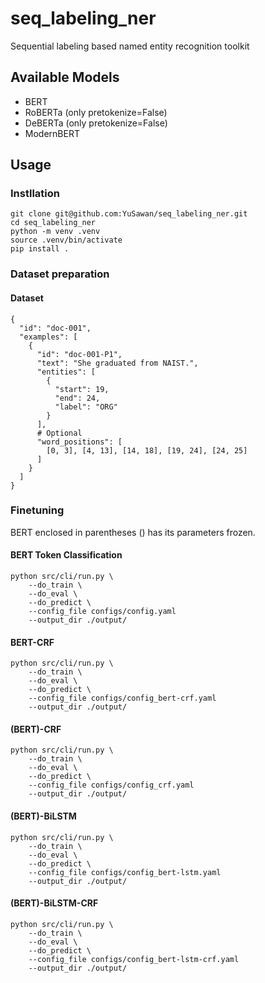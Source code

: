 # seq_labeling_ner
Sequential labeling based named entity recognition toolkit

## Available Models
* BERT
* RoBERTa (only pretokenize=False)
* DeBERTa (only pretokenize=False)
* ModernBERT

## Usage

### Instllation
```
git clone git@github.com:YuSawan/seq_labeling_ner.git
cd seq_labeling_ner
python -m venv .venv
source .venv/bin/activate
pip install .
```

### Dataset preparation
#### Dataset
```
{
  "id": "doc-001",
  "examples": [
    {
      "id": "doc-001-P1",
      "text": "She graduated from NAIST.",
      "entities": [
        {
          "start": 19,
          "end": 24,
          "label": "ORG"
        }
      ],
      # Optional
      "word_positions": [
        [0, 3], [4, 13], [14, 18], [19, 24], [24, 25]
      ]
    }
  ]
}
```


### Finetuning
BERT enclosed in parentheses () has its parameters frozen.
#### BERT Token Classification
```
python src/cli/run.py \
    --do_train \
    --do_eval \
    --do_predict \
    --config_file configs/config.yaml
    --output_dir ./output/
```

#### BERT-CRF
```
python src/cli/run.py \
    --do_train \
    --do_eval \
    --do_predict \
    --config_file configs/config_bert-crf.yaml
    --output_dir ./output/
```

#### (BERT)-CRF
```
python src/cli/run.py \
    --do_train \
    --do_eval \
    --do_predict \
    --config_file configs/config_crf.yaml
    --output_dir ./output/
```

#### (BERT)-BiLSTM
```
python src/cli/run.py \
    --do_train \
    --do_eval \
    --do_predict \
    --config_file configs/config_bert-lstm.yaml
    --output_dir ./output/
```

#### (BERT)-BiLSTM-CRF
```
python src/cli/run.py \
    --do_train \
    --do_eval \
    --do_predict \
    --config_file configs/config_bert-lstm-crf.yaml
    --output_dir ./output/
```
